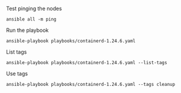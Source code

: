 Test pinging the nodes
```
ansible all -m ping
```

Run the playbook
```
ansible-playbook playbooks/containerd-1.24.6.yaml
```

List tags
```
ansible-playbook playbooks/containerd-1.24.6.yaml --list-tags
```

Use tags
```
ansible-playbook playbooks/containerd-1.24.6.yaml --tags cleanup
```
